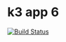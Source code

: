 # k3 app 6

[![Build Status](https://dev.azure.com/kirankaturi411/KiranKube/_apis/build/status/swedkiran.demorepo?branchName=master)](https://dev.azure.com/kirankaturi411/KiranKube/_build/latest?definitionId=5&branchName=master)